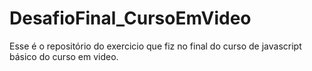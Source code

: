 # DesafioFinal_CursoEmVideo
 Esse é o repositório do exercicio que fiz no final do curso de javascript básico do curso em video.
